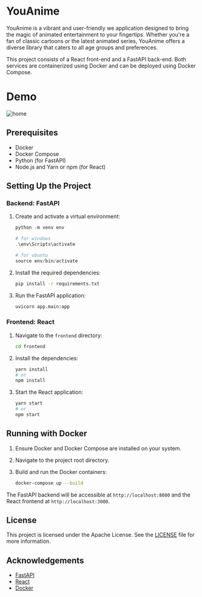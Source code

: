 # YouAnime

YouAnime is a vibrant and user-friendly we application designed to bring the magic of animated entertainment to your fingertips. Whether you're a fan of classic cartoons or the latest animated series, YouAnime offers a diverse library that caters to all age groups and preferences. 

This project consists of a React front-end and a FastAPI back-end. Both services are containerized using Docker and can be deployed using Docker Compose.

# Demo
![home](./frontend/media/anime.gif)

## Prerequisites

- Docker
- Docker Compose
- Python (for FastAPI)
- Node.js and Yarn or npm (for React)

## Setting Up the Project

### Backend: FastAPI

1. Create and activate a virtual environment:

    ```powershell
    python -m venv env

    # for windows
    .\env\Scripts\activate

    # for ubuntu
    source env/bin/activate
    
    ```

2. Install the required dependencies:

    ```sh
    pip install -r requirements.txt
    ```

3. Run the FastAPI application:

    ```sh
    uvicorn app.main:app 
    ```

### Frontend: React

1. Navigate to the `frontend` directory:

    ```sh
    cd frontend
    ```

2. Install the dependencies:

    ```sh
    yarn install
    # or
    npm install
    ```

3. Start the React application:

    ```sh
    yarn start
    # or
    npm start
    ```

## Running with Docker

1. Ensure Docker and Docker Compose are installed on your system.

2. Navigate to the project root directory.

3. Build and run the Docker containers:

    ```sh
    docker-compose up --build
    ```

The FastAPI backend will be accessible at `http://localhost:8000` and the React frontend at `http://localhost:3000`.

## License

This project is licensed under the Apache License. See the [LICENSE](LICENSE) file for more information.

## Acknowledgements

- [FastAPI](https://fastapi.tiangolo.com/)
- [React](https://reactjs.org/)
- [Docker](https://www.docker.com/)
